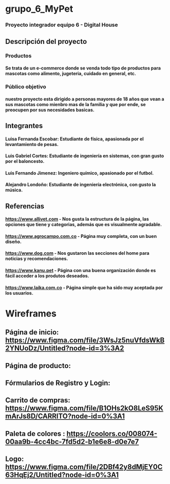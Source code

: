 # grupo_6_MyPet
### Proyecto integrador equipo 6 - Digital House

## Descripción del proyecto
### Productos
#### Se trata de un e-commerce donde se venda todo tipo de productos para mascotas como alimento, jugeteria, cuidado en general, etc.

### Público objetivo
#### nuestro proyecto esta dirigido a personas mayores de 18 años que vean a sus mascotas como mienbro mas de la familia y que por ende, se preocupen por sus necesidades basicas.

## Integrantes
#### Luisa Fernanda Escobar: Estudiante de física, apasionada por el levantamiento de pesas.
#### Luis Gabriel Cortes: Estudiante de ingeniería en sistemas, con gran gusto por el baloncesto.
#### Luis Fernando Jimenez: Ingeniero químico, apasionado por el futbol.
#### Alejandro Londoño: Estudiante de ingeniería electrónica, con gusto la música.

## Referencias
#### https://www.allivet.com - Nos gusta la estructura de la página, las opciones que tiene y categorias, además que es visualmente agradable.
#### https://www.agrocampo.com.co - Página muy completa, con un buen diseño.
#### https://www.dog.com - Nos gustaron las secciones del home para noticias y recomendaciones.
#### https://www.kanu.pet - Página con una buena organización donde es fácil acceder a los produtos deseados.
#### https://www.laika.com.co - Página simple que ha sido muy aceptada por los usuarios.

# Wireframes
## Página de inicio: https://www.figma.com/file/3WsJz5nuVfdsWkB2YNUoDz/Untitled?node-id=3%3A2
## Página de producto: 
## Fórmularios de Registro y Login:
## Carrito de compras: https://www.figma.com/file/B1OHs2kO8LeS95KmArJs8D/CARRITO?node-id=0%3A1
## Paleta de colores : https://coolors.co/008074-00aa9b-4cc4bc-7fd5d2-b1e6e8-d0e7e7
## Logo: https://www.figma.com/file/2DBf42y8dMjEY0C63HqEj2/Untitled?node-id=0%3A1
